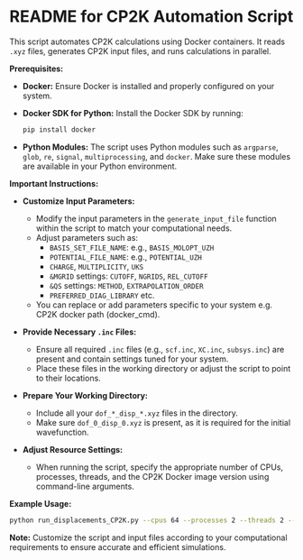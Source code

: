 # README for CP2K Automation Script

This script automates CP2K calculations using Docker containers. It reads `.xyz` files, generates CP2K input files, and runs calculations in parallel.

**Prerequisites:**

- **Docker:** Ensure Docker is installed and properly configured on your system.
- **Docker SDK for Python:** Install the Docker SDK by running:

  ```bash
  pip install docker
  ```

- **Python Modules:** The script uses Python modules such as `argparse`, `glob`, `re`, `signal`, `multiprocessing`, and `docker`. Make sure these modules are available in your Python environment.

**Important Instructions:**

- **Customize Input Parameters:**
  - Modify the input parameters in the `generate_input_file` function within the script to match your computational needs.
  - Adjust parameters such as:
    - `BASIS_SET_FILE_NAME`: e.g., `BASIS_MOLOPT_UZH`
    - `POTENTIAL_FILE_NAME`: e.g., `POTENTIAL_UZH`
    - `CHARGE`, `MULTIPLICITY`, `UKS`
    - `&MGRID` settings: `CUTOFF`, `NGRIDS`, `REL_CUTOFF`
    - `&QS` settings: `METHOD`, `EXTRAPOLATION_ORDER`
    - `PREFERRED_DIAG_LIBRARY` etc.
  - You can replace or add parameters specific to your system e.g. CP2K docker path (docker_cmd).

- **Provide Necessary `.inc` Files:**
  - Ensure all required `.inc` files (e.g., `scf.inc`, `XC.inc`, `subsys.inc`) are present and contain settings tuned for your system.
  - Place these files in the working directory or adjust the script to point to their locations.

- **Prepare Your Working Directory:**
  - Include all your `dof_*_disp_*.xyz` files in the directory.
  - Make sure `dof_0_disp_0.xyz` is present, as it is required for the initial wavefunction.

- **Adjust Resource Settings:**
  - When running the script, specify the appropriate number of CPUs, processes, threads, and the CP2K Docker image version using command-line arguments.

**Example Usage:**

```bash
python run_displacements_CP2K.py --cpus 64 --processes 2 --threads 2 --version 2024.3_openmpi_native_psmp
```

**Note:** Customize the script and input files according to your computational requirements to ensure accurate and efficient simulations.